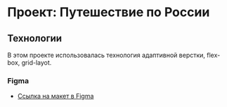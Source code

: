 # Проект: Путешествие по России

## Технологии 
В этом проекте использовалась технология адаптивной верстки, flex-box, grid-layot.

### Figma

* [Ссылка на макет в Figma](https://www.figma.com/file/5S2WSbEFL6awjVWJ0NWL8Q/Sprint-3_-Russia-_-desktop-mobile?node-id=28503%3A0)


